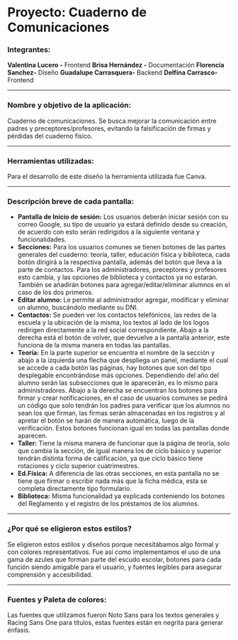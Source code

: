 # Proyecto: Cuaderno de Comunicaciones
### Integrantes: 
**Valentina Lucero -** Frontend
**Brisa Hernández -** Documentación
**Florencia Sanchez-** Diseño
**Guadalupe Carrasquera-** Backend
**Delfina Carrasco-** Frontend

---

### Nombre y objetivo de la aplicación:
Cuaderno de comunicaciones. Se busca mejorar la comunicación entre padres y preceptores/profesores, evitando la falsificación de firmas y pérdidas del cuaderno físico.

---

### Herramientas utilizadas:
Para el desarrollo de este diseño la herramienta utilizada fue Canva.

---

### Descripción breve de cada pantalla:
- **Pantalla de Inicio de sesión:** Los usuarios deberán iniciar sesión con su correo Google, su tipo de usuario ya estará definido desde su creación, de acuerdo con esto serán redirigidos a la siguiente ventana y funcionalidades.
- **Secciones:** Para los usuarios comunes se tienen botones de las partes generales del cuaderno: teoría, taller, educación física y biblioteca, cada botón dirigirá a la respectiva pantalla, además del botón que lleva a la parte de contactos. Para los administradores, preceptores y profesores esto cambia, y las opciones de biblioteca y contactos ya no estarán. También se añadirán botones para agregar/editar/eliminar alumnos en el caso de los dos primeros.
- **Editar alumno:** Le permite al administrador agregar, modificar y eliminar un alumno, buscándolo mediante su DNI. 
- **Contactos:** Se pueden ver los contactos telefónicos, las redes de la escuela y la ubicación de la misma, los textos al lado de los logos redirigen directamente a la red social correspondiente. Abajo a la derecha está el botón de volver, que devuelve a la pantalla anterior, este funciona de la misma manera en todas las pantallas.
- **Teoría:** En la parte superior se encuentra el nombre de la sección y abajo a la izquierda una flecha que despliega un panel, mediante el cual se accede a cada botón las páginas, hay botones que son del tipo desplegable encontrándose más opciones. Dependiendo del año del alumno serán las subsecciones que le aparecerán, es lo mismo para administradores.
Abajo a la derecha se encuentran los botones para firmar y crear notificaciones, en el caso de usuarios comunes se pedirá un código que solo tendrán los padres para verificar que los alumnos no sean los que firman, las firmas serán almacenadas en los registros y al apretar el botón se harán de manera automática, luego de la verificación. Estos botones funcionan igual en todas las pantallas donde aparecen.
- **Taller:** Tiene la misma manera de funcionar que la página de teoría, solo que cambia la sección, de igual manera los de ciclo básico y superior tendrán distinta forma de calificación, ya que ciclo básico tiene rotaciones y ciclo superior cuatrimestres.
- **Ed.Física:** A diferencia de las otras secciones, en esta pantalla no se tiene que firmar o escribir nada más que la ficha médica, esta se completa directamente tipo formulario.
- **Biblioteca:** Misma funcionalidad ya explicada conteniendo los botones del Reglamento y el registro de los préstamos de los alumnos.

---

### ¿Por qué se eligieron estos estilos?
Se eligieron estos estilos y diseños porque necesitábamos algo formal y con colores representativos. Fue así como implementamos el uso de una gama de azules que forman parte del escudo escolar, botones para cada función siendo amigable para el usuario, y fuentes legibles para asegurar comprensión y accesibilidad.

---

### Fuentes y Paleta de colores:
Las fuentes que utilizamos fueron Noto Sans para los textos generales y Racing Sans One para títulos, estas fuentes están en negrita para generar énfasis.



